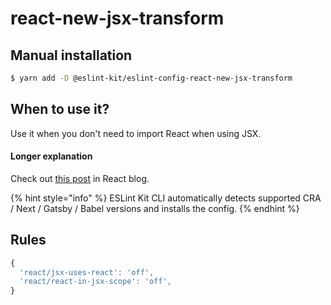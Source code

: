 # react-new-jsx-transform

## Manual installation

```bash
$ yarn add -D @eslint-kit/eslint-config-react-new-jsx-transform
```

## When to use it?

Use it when you don't need to import React when using JSX.

#### Longer explanation

Check out [this post](https://ru.reactjs.org/blog/2020/09/22/introducing-the-new-jsx-transform.html) in React blog.

{% hint style="info" %}
ESLint Kit CLI automatically detects supported CRA / Next / Gatsby / Babel versions and installs the config.
{% endhint %}

## Rules

```javascript
{
  'react/jsx-uses-react': 'off',
  'react/react-in-jsx-scope': 'off',
}
```

